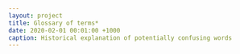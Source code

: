 ```yaml
---
layout: project
title: Glossary of terms*
date: 2020-02-01 00:01:00 +1000
caption: Historical explanation of potentially confusing words
---
```





